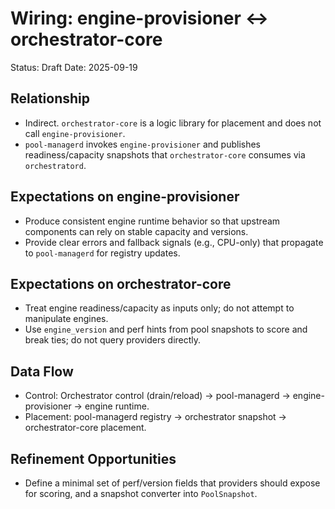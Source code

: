 # Wiring: engine-provisioner ↔ orchestrator-core

Status: Draft
Date: 2025-09-19

## Relationship
- Indirect. `orchestrator-core` is a logic library for placement and does not call `engine-provisioner`.
- `pool-managerd` invokes `engine-provisioner` and publishes readiness/capacity snapshots that `orchestrator-core` consumes via `orchestratord`.

## Expectations on engine-provisioner
- Produce consistent engine runtime behavior so that upstream components can rely on stable capacity and versions.
- Provide clear errors and fallback signals (e.g., CPU-only) that propagate to `pool-managerd` for registry updates.

## Expectations on orchestrator-core
- Treat engine readiness/capacity as inputs only; do not attempt to manipulate engines.
- Use `engine_version` and perf hints from pool snapshots to score and break ties; do not query providers directly.

## Data Flow
- Control: Orchestrator control (drain/reload) → pool-managerd → engine-provisioner → engine runtime.
- Placement: pool-managerd registry → orchestrator snapshot → orchestrator-core placement.

## Refinement Opportunities
- Define a minimal set of perf/version fields that providers should expose for scoring, and a snapshot converter into `PoolSnapshot`.
